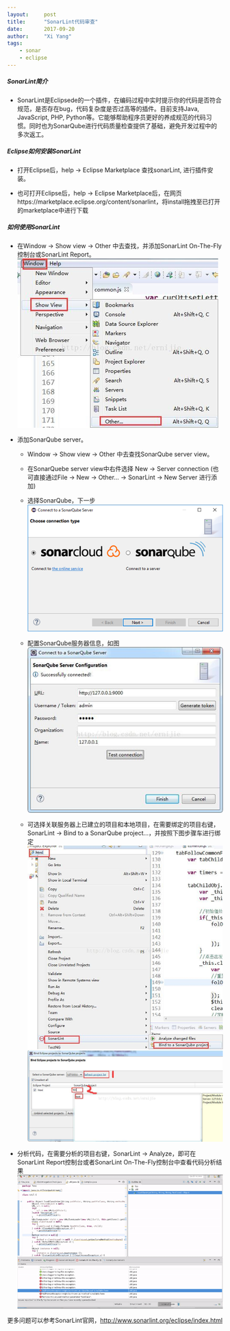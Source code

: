 ```yaml
---
layout:     post
title:      "SonarLint代码审查"
date:       2017-09-20
author:     "Xi Yang"
tags: 
	- sonar
	- eclipse
---
```


##### SonarLint简介

- SonarLint是Eclipsede的一个插件，在编码过程中实时提示你的代码是否符合规范，是否存在bug，代码复杂度是否过高等的插件。目前支持Java, JavaScript, PHP, Python等。它能够帮助程序员更好的养成规范的代码习惯。同时也为SonarQube进行代码质量检查提供了基础，避免开发过程中的多次返工。


##### Eclipse如何安装SonarLint
- 打开Eclipse后，help -> Eclipse Marketplace 查找sonarLint, 进行插件安装。

- 也可打开Eclipse后，help -> Eclipse Marketplace后，在网页https://marketplace.eclipse.org/content/sonarlint，将install拖拽至已打开的marketplace中进行下载

##### 如何使用SonarLint
- 在Window -> Show view -> Other 中去查找，并添加SonarLint On-The-Fly控制台或SonarLint Report。   
![](/blogImages/eclipsesonarlint1.jpg)

- 添加SonarQube server。

	* Window -> Show view -> Other 中去查找SonarQube server view。
	
	* 在SonarQuebe server view中右件选择 New -> Server connection (也可直接通过File -> New -> Other... -> SonarLint -> New Server 进行添加)

	* 选择SonarQube，下一步  
	![](/blogImages/eclipsesonarlint2.jpg)
	* 配置SonarQube服务器信息，如图  
	![](/blogImages/eclipsesonarlint3.jpg)
	* 可选择关联服务器上已建立的项目和本地项目，在需要绑定的项目右键，SonarLint -> Bind to a SonarQube project...，并按照下图步骤车进行绑定  
	![](/blogImages/eclipsesonarlint4.jpg)
	![](/blogImages/eclipsesonarlint5.jpg)

- 分析代码，在需要分析的项目右键，SonarLint -> Analyze，即可在SonarLint Report控制台或者SonarLint On-The-Fly控制台中查看代码分析结果  
	![](/blogImages/issuelocationsview.gif)

更多问题可以参考SonarLint官网，http://www.sonarlint.org/eclipse/index.html